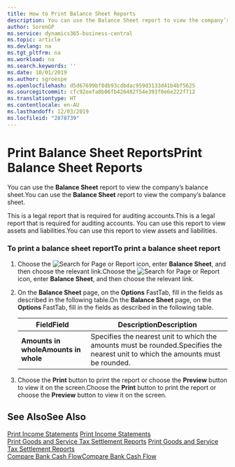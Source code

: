 ```yaml
---
title: How to Print Balance Sheet Reports
description: You can use the Balance Sheet report to view the company’s balance sheet.
author: SorenGP
ms.service: dynamics365-business-central
ms.topic: article
ms.devlang: na
ms.tgt_pltfrm: na
ms.workload: na
ms.search.keywords: ''
ms.date: 10/01/2019
ms.author: sgroespe
ms.openlocfilehash: d5d67699bf8db93cdbdac959d3133d41b4bf5625
ms.sourcegitcommit: cfc92eefa8b06fb426482f54e393f0e6e222f712
ms.translationtype: HT
ms.contentlocale: en-AU
ms.lasthandoff: 12/03/2019
ms.locfileid: "2878739"
---
```

# <a name="print-balance-sheet-reports"></a><span data-ttu-id="945f6-103">Print Balance Sheet Reports</span><span class="sxs-lookup"><span data-stu-id="945f6-103">Print Balance Sheet Reports</span></span>
<span data-ttu-id="945f6-104">You can use the **Balance Sheet** report to view the company’s balance sheet.</span><span class="sxs-lookup"><span data-stu-id="945f6-104">You can use the **Balance Sheet** report to view the company’s balance sheet.</span></span>  

 <span data-ttu-id="945f6-105">This is a legal report that is required for auditing accounts.</span><span class="sxs-lookup"><span data-stu-id="945f6-105">This is a legal report that is required for auditing accounts.</span></span> <span data-ttu-id="945f6-106">You can use this report to view assets and liabilities.</span><span class="sxs-lookup"><span data-stu-id="945f6-106">You can use this report to view assets and liabilities.</span></span>  

### <a name="to-print-a-balance-sheet-report"></a><span data-ttu-id="945f6-107">To print a balance sheet report</span><span class="sxs-lookup"><span data-stu-id="945f6-107">To print a balance sheet report</span></span>  

1.  <span data-ttu-id="945f6-108">Choose the ![Search for Page or Report](../../media/ui-search/search_small.png "Search for Page or Report icon") icon, enter **Balance Sheet**, and then choose the relevant link.</span><span class="sxs-lookup"><span data-stu-id="945f6-108">Choose the ![Search for Page or Report](../../media/ui-search/search_small.png "Search for Page or Report icon") icon, enter **Balance Sheet**, and then choose the relevant link.</span></span>  

2.  <span data-ttu-id="945f6-109">On the **Balance Sheet** page, on the **Options** FastTab, fill in the fields as described in the following table.</span><span class="sxs-lookup"><span data-stu-id="945f6-109">On the **Balance Sheet** page, on the **Options** FastTab, fill in the fields as described in the following table.</span></span>  

    |<span data-ttu-id="945f6-110">Field</span><span class="sxs-lookup"><span data-stu-id="945f6-110">Field</span></span>|<span data-ttu-id="945f6-111">Description</span><span class="sxs-lookup"><span data-stu-id="945f6-111">Description</span></span>|  
    |---------------------------------|---------------------------------------|  
    |<span data-ttu-id="945f6-112">**Amounts in whole**</span><span class="sxs-lookup"><span data-stu-id="945f6-112">**Amounts in whole**</span></span>|<span data-ttu-id="945f6-113">Specifies the nearest unit to which the amounts must be rounded.</span><span class="sxs-lookup"><span data-stu-id="945f6-113">Specifies the nearest unit to which the amounts must be rounded.</span></span>|  

3.  <span data-ttu-id="945f6-114">Choose the **Print** button to print the report or choose the **Preview** button to view it on the screen.</span><span class="sxs-lookup"><span data-stu-id="945f6-114">Choose the **Print** button to print the report or choose the **Preview** button to view it on the screen.</span></span>  

## <a name="see-also"></a><span data-ttu-id="945f6-115">See Also</span><span class="sxs-lookup"><span data-stu-id="945f6-115">See Also</span></span>  
 <span data-ttu-id="945f6-116">[Print Income Statements](how-to-print-income-statements.md) </span><span class="sxs-lookup"><span data-stu-id="945f6-116">[Print Income Statements](how-to-print-income-statements.md) </span></span>  
 <span data-ttu-id="945f6-117">[Print Goods and Service Tax Settlement Reports](how-to-print-goods-and-service-tax-settlement-reports.md) </span><span class="sxs-lookup"><span data-stu-id="945f6-117">[Print Goods and Service Tax Settlement Reports](how-to-print-goods-and-service-tax-settlement-reports.md) </span></span>  
 [<span data-ttu-id="945f6-118">Compare Bank Cash Flow</span><span class="sxs-lookup"><span data-stu-id="945f6-118">Compare Bank Cash Flow</span></span>](how-to-compare-bank-cash-flow.md)

